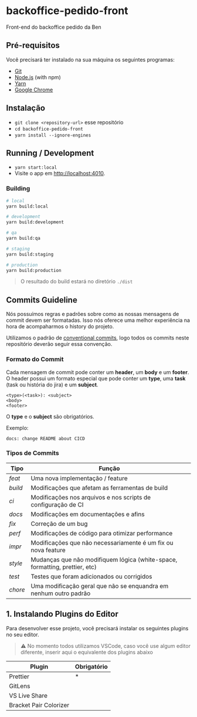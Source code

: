 # backoffice-pedido-front

Front-end do backoffice pedido da Ben

## Pré-requisitos

Você precisará ter instalado na sua máquina os seguintes programas:

- [Git](https://git-scm.com/)
- [Node.js](https://nodejs.org/) (with npm)
- [Yarn](https://yarnpkg.com/)
- [Google Chrome](https://google.com/chrome/)

## Instalação

- `git clone <repository-url>` esse repositório
- `cd backoffice-pedido-front`
- `yarn install --ignore-engines`

## Running / Development

- `yarn start:local`
- Visite o app em [http://localhost:4010](http://localhost:4010).

### Building

```bash
# local
yarn build:local

# development
yarn build:development

# qa
yarn build:qa

# staging
yarn build:staging

# production
yarn build:production
```

> O resultado do build estará no diretório `./dist`

## Commits Guideline

Nós possuímos regras e padrões sobre como as nossas mensagens de commit devem ser formatadas. Isso nós oferece uma melhor experiência na hora de acompaharmos o history do projeto.

Utilizamos o padrão de [conventional commits](https://www.conventionalcommits.org/), logo todos os commits neste repositório deverão seguir essa convenção.

### Formato do Commit

Cada mensagem de commit pode conter um **header**, um **body** e um **footer**. O header possui um formato especial que pode conter um **type**, uma **task** (task ou história do jira) e um **subject**.

```
<type>(<task>): <subject>
<body>
<footer>
```

O **type** e o **subject** são obrigatórios.

Exemplo:

`docs: change README about CICD`

### Tipos de Commits

| Tipo    | Função                                                                      |
| ------- | --------------------------------------------------------------------------- |
| _feat_  | Uma nova implementação / feature                                            |
| _build_ | Modificações que afetam as ferramentas de build                             |
| _ci_    | Modificações nos arquivos e nos scripts de configuração de CI               |
| _docs_  | Modificações em documentações e afins                                       |
| _fix_   | Correção de um bug                                                          |
| _perf_  | Modificações de código para otimizar performance                            |
| _impr_  | Modificações que não necessariamente é um fix ou nova feature               |
| _style_ | Mudanças que não modifiquem lógica (white-space, formatting, prettier, etc) |
| _test_  | Testes que foram adicionados ou corrigidos                                  |
| _chore_ | Uma modificação geral que não se enquandra em nenhum outro padrão           |

## 1. Instalando Plugins do Editor

Para desenvolver esse projeto, você precisará instalar os seguintes plugins no seu editor.

> ⚠️ No momento todos utilizamos VSCode, caso você use algum editor diferente, inserir aqui o equivalente dos plugins abaixo

| Plugin                 | Obrigatório |
| ---------------------- | ----------- |
| Prettier               | \*          |
| GitLens                |             |
| VS Live Share          |             |
| Bracket Pair Colorizer |             |
